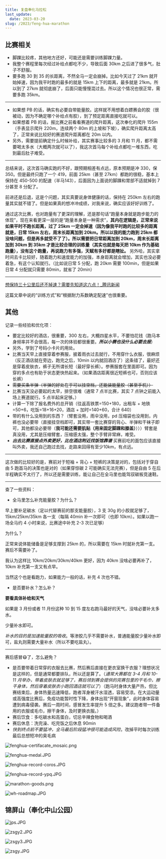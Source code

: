 ```yaml
---
title: 复盘奉化马拉松
last_update:
  date: 2023-03-20
slug: /2023/feng-hua-marathon
---
```





## 比赛相关

- 脚踝比较疼，其他地方还好，可能还是需要训练脚踝力量。
- 我整个赛程里每次经过补给点都吃不少，导致后面 30km 之后进了很多气，肚子不舒服。
- 要多跑 30 到 35 的长距离，不然全马一定会崩掉。比如今天过了 21km 就开始掉速，因为我平时跑的最多的就是 15km 上下的距离，最多就是 21km。所以到了 27km 就彻底崩了，后面只能慢慢混过去。所以这个情况也很正常，需要多跑 35km。

---


- 如果想 PB 的话，确实有必要自带能量胶。这样就不用想着白嫖赛会的胶（很被动，因为不确定哪个补给点有胶），到了预定距离直接吃就可以。
- 如果想着 PB 的话，报比赛之前看看赛道的爬升距离，这次奉化的爬升 155m（手表显示爬升 220m，连续两个 80m 的上坡和下坡），确实爬升距离太高了，正常来说比较好的赛道爬升距离都在 20m 以内。
- 另外，需要提前确定什么时候补给，其实赛事比较多的 3 月和 11 月，都不需要喝太多水（大概两次就可以了），我这次首马每个补给点都吃一堆东西，吃到最后肚子难受。

---

总结来说，这次首马确实跑的不好，跟预期相差有点远，原本预期是冲 330，保 350。但是最终只跑了一个 419，前面 25km（甚至 27km）都跑的很稳，基本上保持在 450-500 的配速（半马143），后面因为上面说的脚踝和胃部不适就掉到 7 分甚至 8 分配了。

前进还是后退，这是个问题，其实真要说身体健康的话，保持在 250km 左右的跑量其实就不错了。但是如果真的想冲冲成绩，对我来说，确实应该好好训练了。

通过这次比赛，也对跑量有了更深的理解，还是那句话“跑量本身就是跑步能力的体现”，现在来看更深一层的是“跑量本身是一种需求”，**其内在逻辑是，正常来说如果平时不跑长距离，过了 25km 一定会掉速（因为像我平时跑的比较多的距离就是，日常 15km 左右，周末长距离加到 20km。所以以我的能力跑到 25km 都没啥问题，但是再多就受不了了）。所以需要把日常距离加到 20km，周末长距离加到 30km 到 35km 才是比较合理的训练量（其实也就是每天把 10km 作为基础跑量），没有这个跑量，再说跑力有多强，天赋有多好都是瞎扯。** 另外哈，其实拿时间去卡比较好，随着跑力和速度能力的加强，本身距离就会增加，其实也没必要着急，有这个认知就行。（比如说日常 5 分配，跑 20km 需要 100min，但是如果日常 4 分配就只需要 80min，就省了 20min）

---

[想保持三十公里后还不掉速？需要先知道这六点！_腾讯新闻](https://new.qq.com/rain/a/20220325A00SB300)

这篇文章中说的“训练方式”和“根据耐力系数确定配速”也很重要。


## 其他

记录一些经验和优化项：

- 要定比较好的酒店，很重要，300 左右，大概四星水平，不要怕花钱（跑马本身频率并不会很高，每一次的体验都很重要。***所以小赛也没什么必要去报***）
- 另外，学到了号码小卡片的用处。
- 比赛当天早上直接穿着参赛服，披着雨衣过去就行，不用穿什么衣服，很麻烦（反正酒店就在旁边，跑完之后，10min 以内就回酒店了）这条错了，最好还是穿着皮肤衣，裤子无所谓长短（最好穿长裤）。参赛服套在里面即可。因为穿的多点也有助于状态更快热起来。（如果酒店距离很近短裤也可，否则应该长裤）
- ~~需要买条半弹（半弹的好处在于可以挂空档，还能装能量胶（甚至手机））~~
- 比赛当天没必要起的太早，排空很难（通常 7 点半比赛，其实 7 点钟之前能入场上赛道就行。5 点半起床足够。）
- 计算一下除了报名费外的总开销（往返高铁票=150+180，出租车 + 地铁=50+6，吃饭=18+16+20，酒店 + 加时=140+60，合计 640）
- 带的有什么没用到的东西？（臂套没用，雨伞没用，pd 压缩袋也没用到，内裤也没必要带（直接挂空档即可，其实带一套比赛穿的背心、半弹和干袜子即可，其他都没必要带（**我可能还需要肌贴（用来固定脚踝和膝盖）**）））臂套是真没用，尤其是压缩臂套，压缩感太强，整个手臂非常麻，难受。
- ***出去比赛直接点外卖更好，比在酒店附近找饭馆靠谱*** 买赛前吃的面包应该直接叫外卖，我还自己跑过去找，走路来回得有至少10km，有点远。




---

这次做的比较好的是，赛前对于短袖 + 背心 + 短裤的决策是对的，包括对于穿自由 5 跑首马的决策也是对的（如果穿惊碳 2 可能确实无法完赛），但是自由 5 在后半程确实不太行了，所以还是需要训练，能让自己在全马里也能驾驭碳板竞速鞋。

---

查了一些资料：

- 全马里怎么补充能量胶？为什么？

早上要补足碳水（足以代替赛前的那支能量胶），3 支 30g 的小胶就足够了，15km/25km/35km 各一支（每隔 40min 补一次即可（也即 10km）。如果以跑一场全马约 4 小时来说，比赛途中补充 2-3 次已足够）

为什么？

正常来说体能储备是足够支撑到 25km 的，所以需要在 15km 时就补充第一支。赛后不需要补了。

我认为这样比 10km/20km/30km/40km 更好，因为 40km 没啥必要再补了，10km 补充第一支又有点早。

当然这个也是看跑力，如果能力一般的话，补充 4 次也不错。


- 是否要补水？怎么补？

**要看具体补给和天气**

如果是 3 月份或者 11 月份这种 10 到 15 度左右跑马最好的天气，没啥必要补太多水。

少量补水即可。

*补水的目的是加速能量胶的吸收*。等渗胶几乎不需要补水，普通能量胶少量补水即可，盐丸则需要大量补水（所以不要吃盐丸）。

---

赛后感冒😷了，怎么避免？

- 是否要带着日常穿的衣服去比赛，然后赛后直接在更衣室换干衣服？理想状况是这样的，但是通常都要排队，所以还是算了。（*通常大赛都在 3-4 月和 10-11 月举办，带着皮肤衣就足够了，赛后领到赛会提供的完赛包里的干毛巾，擦干身体，然后穿着皮肤衣小跑回酒店就可以了*）（跑马时身体大量产热，但比赛结束后，身体热量迅速降低，跑者浑身被汗水湿透，容易受凉。在大运动量或高强度比赛后，免疫功能暂时性下降，身体出现“开窗现象”，此时身体容易遭到病毒侵袭。赛后一周时间，感冒发生率提升 5 倍之多。建议跑者带一件备用的衣服或毛巾，擦干身体，及时更换衣服。）
- 赛后饮食：多吃碳水和高蛋白，切忌辛辣食物和喝酒
- 赛后休息：洗完澡、吃完饭之后休息 90min
- *快到终点前不要猛冲，全马最后阶段猛冲很可能造成风险*，改掉平时每次训练最后总想短冲的臭毛病



![fenghua-certifacate_mosaic.png](img/marathon/fenghua-certifacate_mosaic.png)

![fenghua-medal.JPG](img/marathon/fenghua-medal.JPG)

![fenghua-record-coros.JPG](img/marathon/fenghua-record-coros.JPG)

![fenghua-record-ypq.JPG](img/marathon/fenghua-record-ypq.JPG)

![marathon-goods.png](img/marathon/marathon-goods.png)

![wh-roadmap.JPG](img/marathon/wh-roadmap.JPG)



## 锦屏山（奉化中山公园）


![jps.JPG](img/marathon/zsgy/jps.JPG)

![zsgy2.JPG](img/marathon/zsgy/zsgy2.JPG)


![zsgy3.JPG](img/marathon/zsgy/zsgy3.JPG)

![zsgy.JPG](img/marathon/zsgy/zsgy.JPG)
